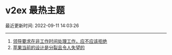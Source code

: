# v2ex 最热主题

最近更新时间: 2022-09-11 14:03:26

--- 
1. [领导要求在非工作时间处理工作，应不应该拒绝](https://www.v2ex.com/t/879206) 
2. [苹果当前的设计是分裂且令人失望的](https://www.v2ex.com/t/879228) 

